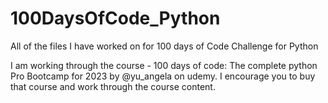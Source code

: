 # 100DaysOfCode_Python
All of the files I have worked on for 100 days of Code Challenge for Python

I am working through the course - 100 days of code: The complete python Pro Bootcamp for 2023 by @yu_angela on udemy. I encourage you to buy that course and work through the course content.

